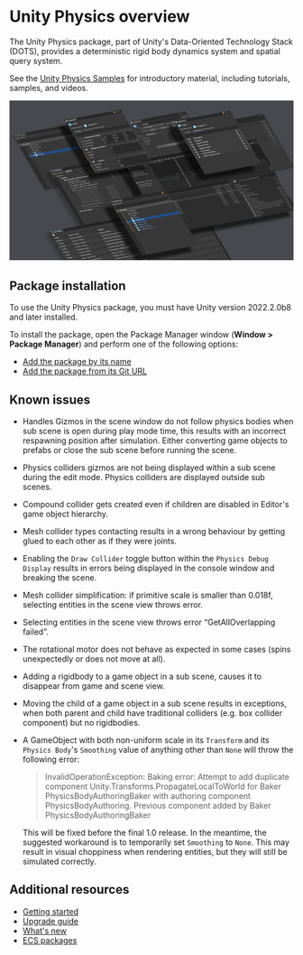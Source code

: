 # Unity Physics overview

The Unity Physics package, part of Unity's Data-Oriented Technology Stack (DOTS), provides a deterministic rigid body dynamics system and spatial query system.

See the [Unity Physics Samples](https://github.com/Unity-Technologies/EntityComponentSystemSamples/tree/master/PhysicsSamples) for introductory material, including tutorials, samples, and videos.

![](images/entities-splash-image.png)

## Package installation

To use the Unity Physics package, you must have Unity version 2022.2.0b8 and later installed.

To install the package, open the Package Manager window (**Window &gt; Package Manager**) and perform one of the following options:

* [Add the package by its name](xref:upm-ui-quick)
* [Add the package from its Git URL](xref:upm-ui-giturl)

## Known issues

* Handles Gizmos in the scene window do not follow physics bodies when sub scene is open during play mode time, this results with an incorrect respawning position after simulation. Either converting game objects to prefabs or close the sub scene before running the scene.
* Physics colliders gizmos are not being displayed within a sub scene during the edit mode. Physics colliders are displayed outside sub scenes.
* Compound collider gets created even if children are disabled in Editor's game object hierarchy.
* Mesh collider types contacting results in a wrong behaviour by getting glued to each other as if they were joints.
* Enabling the `Draw Collider` toggle button within the `Physics Debug Display` results in errors being displayed in the console window and breaking the scene.
* Mesh collider simplification: if primitive scale is smaller than 0.018f, selecting entities in the scene view throws error.
* Selecting entities in the scene view throws error “GetAllOverlapping failed”.
* The rotational motor does not behave as expected in some cases (spins unexpectedly or does not move at all).
* Adding a rigidbody to a game object in a sub scene, causes it to disappear from game and scene view.
* Moving the child of a game object in a sub scene results in exceptions, when both parent and child have traditional colliders (e.g. box collider component) but no rigidbodies.
* A GameObject with both non-uniform scale in its `Transform` and its `Physics Body`'s `Smoothing` value of anything other than `None` will throw the following error:
  > InvalidOperationException: Baking error: Attempt to add duplicate component Unity.Transforms.PropagateLocalToWorld for Baker PhysicsBodyAuthoringBaker with authoring component PhysicsBodyAuthoring.  Previous component added by Baker PhysicsBodyAuthoringBaker
  
  This will be fixed before the final 1.0 release. In the meantime, the suggested workaround is to temporarily set `Smoothing` to `None`. This may result in visual choppiness when rendering entities, but they will still be simulated correctly.
  
## Additional resources

* [Getting started](getting-started.md)
* [Upgrade guide](upgrade-guide.md)
* [What's new](whats-new.md)
* [ECS packages](ecs-packages.md)
